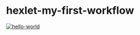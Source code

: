 # hexlet-my-first-workflow
[![hello-world](https://github.com/spacewalrus73/hexlet-my-first-workflow/blob/main/.github/workflows/helloworld.yml/badge.svg)](https://github.com/spacewalrus73/hexlet-my-first-workflow/blob/main/.github/workflows/helloworld.yml)

